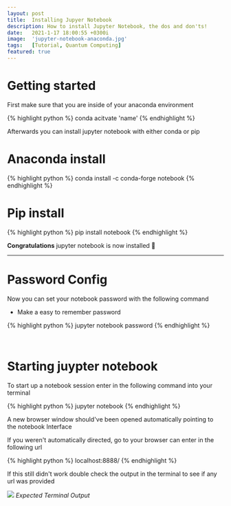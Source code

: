 ```yaml
---
layout: post
title:  Installing Jupyer Notebook
description: How to install Jupyter Notebook, the dos and don'ts!
date:   2021-1-17 18:00:55 +0300i
image:  'jupyter-notebook-anaconda.jpg'
tags:   [Tutorial, Quantum Computing]
featured: true
---
```


# Getting started 

First make sure that you are inside of your anaconda environment

{% highlight python %}
conda acitvate 'name'
{% endhighlight %}


Afterwards you can install jupyter notebook with either conda or pip

# Anaconda install

{% highlight python %}
conda install -c conda-forge notebook
{% endhighlight %}


# Pip install 

{% highlight python %}
pip install notebook
{% endhighlight %}


**Congratulations** jupyter notebook is now installed 🎉

<hr>

# Password Config

Now you can set your notebook password with the following command

* Make a easy to remember password

{% highlight python %}
jupyter notebook password
{% endhighlight %}

<br>

# Starting juypter notebook 

To start up a notebook session enter in the following command into your terminal 

{% highlight python %}
jupyter notebook
{% endhighlight %}

A new browser window should've been opened automatically pointing to the notebook Interface

If you weren't automatically directed, go to your browser can enter in the following url

{% highlight python %}
localhost:8888/
{% endhighlight %}

If this still didn't work double check the output in the terminal to see if any url was provided 

![]({{site.baseurl}}/images/jupyter-notebook-tutorial.jpg)
*Expected Terminal Output*
